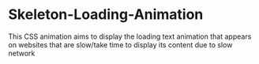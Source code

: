 # Skeleton-Loading-Animation
This CSS animation aims to display the loading text animation that appears on websites that are slow/take time to display its content due to slow network
